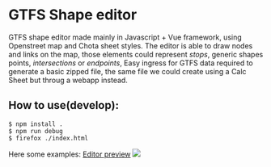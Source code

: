 # GTFS Shape editor
GTFS shape editor made mainly in Javascript + Vue framework, using Openstreet map and Chota sheet styles.
The editor is able to draw nodes and links on the map, those elements could represent *stops*, generic shapes points, *intersections* or *endpoints*,
Easy ingress for GTFS data required to generate a basic zipped file, the same file we could create using a Calc Sheet but throug a webapp instead.

## How to use(develop):

    $ npm install .
    $ npm run debug
    $ firefox ./index.html

Here some examples:
[Editor preview](https://jeancahu.github.io/GTFS_shapes_editor_JS/index.html)
<img src="http://161.35.54.122:10066/./gtfs_editor.png" >


